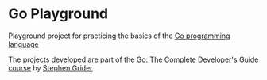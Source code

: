 # Go Playground

Playground project for practicing the basics of the [Go programming language](https://go.dev/)

The projects developed are part of the [Go: The Complete Developer's Guide course](https://www.udemy.com/course/go-the-complete-developers-guide/) by [Stephen Grider](https://www.udemy.com/user/sgslo/)
